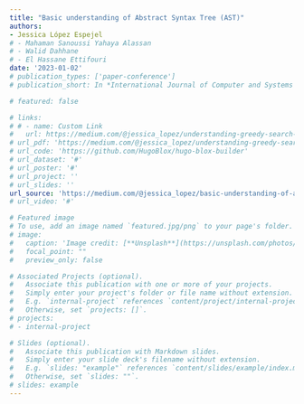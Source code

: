 ```yaml
---
title: "Basic understanding of Abstract Syntax Tree (AST)"
authors:
- Jessica López Espejel
# - Mahaman Sanoussi Yahaya Alassan
# - Walid Dahhane
# - El Hassane Ettifouri
date: '2023-01-02'
# publication_types: ['paper-conference']
# publication_short: In *International Journal of Computer and Systems Engineering*

# featured: false

# links:
# # - name: Custom Link
#   url: https://medium.com/@jessica_lopez/understanding-greedy-search-and-beam-search-98c1e3cd821d
# url_pdf: 'https://medium.com/@jessica_lopez/understanding-greedy-search-and-beam-search-98c1e3cd821d'
# url_code: 'https://github.com/HugoBlox/hugo-blox-builder'
# url_dataset: '#'
# url_poster: '#'
# url_project: ''
# url_slides: ''
url_source: 'https://medium.com/@jessica_lopez/basic-understanding-of-abstract-syntax-tree-ast-d40ff911c3bf'
# url_video: '#'

# Featured image
# To use, add an image named `featured.jpg/png` to your page's folder.
# image:
#   caption: 'Image credit: [**Unsplash**](https://unsplash.com/photos/s9CC2SKySJM)'
#   focal_point: ""
#   preview_only: false

# Associated Projects (optional).
#   Associate this publication with one or more of your projects.
#   Simply enter your project's folder or file name without extension.
#   E.g. `internal-project` references `content/project/internal-project/index.md`.
#   Otherwise, set `projects: []`.
# projects:
# - internal-project

# Slides (optional).
#   Associate this publication with Markdown slides.
#   Simply enter your slide deck's filename without extension.
#   E.g. `slides: "example"` references `content/slides/example/index.md`.
#   Otherwise, set `slides: ""`.
# slides: example
---
```


<!-- {{% callout note %}}
Create your slides in Markdown - click the *Slides* button to check out the example.
{{% /callout %}} -->

<!-- Add the publication's **full text** or **supplementary notes** here. You can use rich formatting such as including [code, math, and images](https://docs.hugoblox.com/content/writing-markdown-latex/). -->
